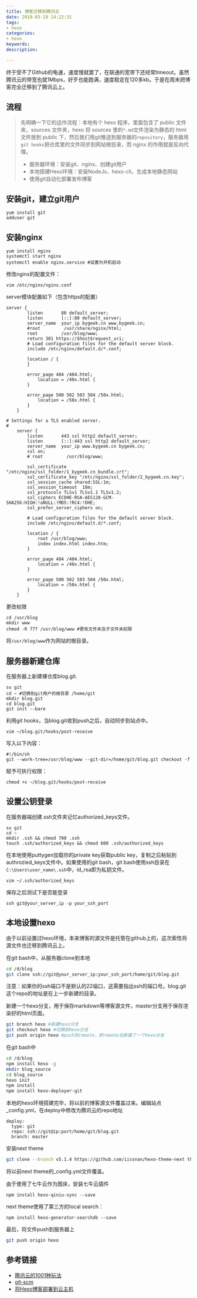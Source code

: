```yaml
---
title: 博客迁移到腾讯云
date: 2018-03-19 14:22:31
tags:
- hexo
categories:
- hexo
keywords:
description:

---
```




终于受不了Github的龟速，速度慢就罢了，在联通的宽带下还经常timeout。虽然腾讯云的带宽也就1Mbps，好歹也能跑满，速度稳定在120多kb。于是在周末把博客完全迁移到了腾讯云上。



<!--more-->

## 流程

> 先明确一下它的运作流程：本地有个 hexo 程序，里面包含了 public 文件夹，sources 文件夹，hexo 将 sources 里的`*.md`文件渲染为静态的 html 文件放到 public 下，然后我们用git推送到服务器的`repository`，服务器用`git hooks`把仓库里的文件同步到网站根目录，而 nginx 的作用就是反向代理。
>
> - 服务器环境：安装git、nginx、创建git用户
> - 本地搭建Hexo环境：安装NodeJs、hexo-cli，生成本地静态网站
> - 使用git自动化部署发布博客

## 安装git，建立git用户

```shell
yum install git
adduser git
```

## 安装nginx

```shell
yum install nginx
systemctl start nginx
systemctl enable nginx.service #设置为开机启动
```

修改nginx的配置文件：

```shell	
vim /etc/nginx/nginx.conf
```

server模块配置如下（包含https的配置）

```shell
server {
        listen       80 default_server;
        listen       [::]:80 default_server;
        server_name  your_ip bygeek.cn www.bygeek.cn;
        #root         /usr/share/nginx/html;
        root         /usr/blog/www;
        return 301 https://$host$request_uri;
        # Load configuration files for the default server block.
        include /etc/nginx/default.d/*.conf;

        location / {
        }

        error_page 404 /404.html;
            location = /40x.html {
        }

        error_page 500 502 503 504 /50x.html;
            location = /50x.html {
        }
    }

# Settings for a TLS enabled server.
#
    server {
        listen       443 ssl http2 default_server;
        listen       [::]:443 ssl http2 default_server;
        server_name  your_ip www.bygeek.cn bygeek.cn;
        ssl on;
        # root         /usr/blog/www;

        ssl_certificate "/etc/nginx/ssl_folder/1_bygeek.cn_bundle.crt";
        ssl_certificate_key "/etc/nginx/ssl_folder/2_bygeek.cn.key";
        ssl_session_cache shared:SSL:1m;
        ssl_session_timeout  10m;
        ssl_protocols TLSv1 TLSv1.1 TLSv1.2;
        ssl_ciphers ECDHE-RSA-AES128-GCM-SHA256:HIGH:!aNULL:!MD5:!RC4:!DHE;
        ssl_prefer_server_ciphers on;

        # Load configuration files for the default server block.
        include /etc/nginx/default.d/*.conf;

        location / {
            root /usr/blog/www;
            index index.html index.htm;
        }

        error_page 404 /404.html;
            location = /40x.html {
        }

        error_page 500 502 503 504 /50x.html;
            location = /50x.html {
        }
    }
```

更改权限

```shell
cd /usr/blog
mkdir www
chmod -R 777 /usr/blog/www #更改文件夹及子文件夹权限
```

将`/usr/blog/www`作为网站的根目录。



## 服务器新建仓库

在服务器上新建裸仓库blog.git.

```shell
su git
cd ~ #切换到git用户的根目录 /home/git
mkdir blog.git
cd blog.git
git init --bare
```

利用git hooks，当blog.git收到push之后，自动同步到站点中。

```shell
vim ~/blog.git/hooks/post-receive
```

写入以下内容：

```shell
#!/bin/sh
git --work-tree=/usr/blog/www --git-dir=/home/git/blog.git checkout -f
```

赋予可执行权限：

```shell
chmod +x ~/blog.git/hooks/post-receive
```



## 设置公钥登录

在服务器端创建.ssh文件夹记忆authorized_keys文件。

```shell
su git
cd ~
mkdir .ssh && chmod 700 .ssh
touch .ssh/authorized_keys && chmod 600 .ssh/authorized_keys
```

在本地使用puttygen加载你的private key获取public key，复制之后粘贴到authrozied_keys文件中。如果使用的git bash，git bash使用ssh目录在`C:\Users\user_name\.ssh`中，id_rsa即为私钥文件。

```shell
vim ~/.ssh/authorized_keys
```

保存之后测试下是否能登录

```shell
ssh git@your_server_ip -p your_ssh_port
```



## 本地设置hexo

由于以前设置过hexo环境，本来博客的源文件是托管在github上的，这次索性将源文件也迁移到腾讯云上。

在git bash中，从服务器clone到本地

```bash
cd /d/blog
git clone ssh://git@your_server_ip:your_ssh_port/home/git/blog.git
```

注意：如果你的ssh端口不是默认的22端口，这需要指出ssh的端口号。blog.git 这个repo的地址是在上一步新建的目录。

新建一个hexo分支，用于保存markdown等博客源文件，master分支用于保存渲染好的html页面。

```bash
git branch hexo #新建hexo分支
git checkout hexo #切换到hexo分支
git push origin hexo #push到remote，即remote也新建了一个hexo分支
```

在git bash中

```bash
cd /d/blog
npm install hexo -g
mkdir blog_source
cd blog_source
hexo init
npm install
npm install hexo-deployer-git
```

本地的hexo环境搭建完毕，将以前的博客源文件覆盖过来。编辑站点_config.yml，在deploy中修改为腾讯云的repo地址

```
deploy:
  type: git
  repo: ssh://git@ip:port/home/git/blog.git
  branch: master
```

安装next theme

```bash
git clone --branch v5.1.4 https://github.com/iissnan/hexo-theme-next themes/next
```

将以前next theme的_config.yml文件覆盖。

由于使用了七牛云作为图床，安装七牛云插件

```shell
npm install hexo-qiniu-sync --save
```

next theme使用了第三方的local search：

```shell
npm install hexo-generator-searchdb --save
```



最后，将文件push到服务器上

```bash
git push origin hexo
```



## 参考链接

- [腾讯云的1001种玩法](https://cloud.tencent.com/developer/article/1004839)
- [git-scm](https://git-scm.com/book/en/v2/Git-on-the-Server-Setting-Up-the-Server)
- [将Hexo博客部署到云主机](https://blog.fundebug.com/2017/05/18/deploy-hexo-on-cloud/)





